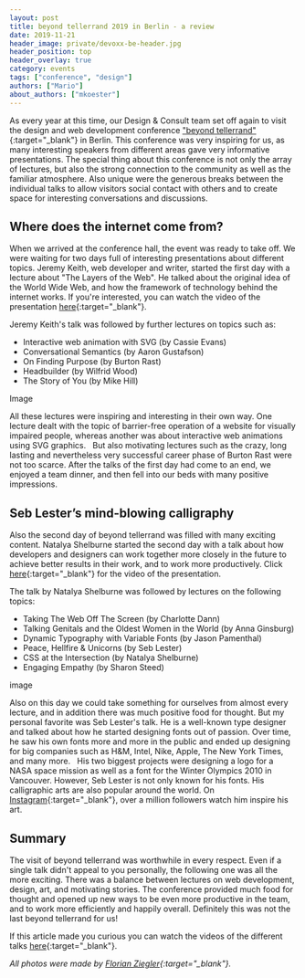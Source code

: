 ```yaml
---
layout: post
title: beyond tellerrand 2019 in Berlin - a review
date: 2019-11-21
header_image: private/devoxx-be-header.jpg
header_position: top
header_overlay: true
category: events
tags: ["conference", "design"]
authors: ["Mario"]
about_authors: ["mkoester"]
---
```


As every year at this time, our Design & Consult team set off again to visit the design and web development conference ["beyond tellerrand"](https://beyondtellerrand.com/){:target="_blank"} in Berlin.
This conference was very inspiring for us, as many interesting speakers from different areas gave very informative presentations.
The special thing about this conference is not only the array of lectures, but also the strong connection to the community as well as the familiar atmosphere.
Also unique were the generous breaks between the individual talks to allow visitors social contact with others and to create space for interesting conversations and discussions.

## Where does the internet come from?

When we arrived at the conference hall, the event was ready to take off.
We were waiting for two days full of interesting presentations about different topics.
Jeremy Keith, web developer and writer, started the first day with a lecture about "The Layers of the Web".
He talked about the original idea of the World Wide Web, and how the framework of technology behind the internet works.
If you're interested, you can watch the video of the presentation [here](https://bit.ly/2qwBdLb){:target="_blank"}.

Jeremy Keith's talk was followed by further lectures on topics such as:
 
* Interactive web animation with SVG (by Cassie Evans)
* Conversational Semantics (by Aaron Gustafson)
* On Finding Purpose (by Burton Rast)
* Headbuilder (by Wilfrid Wood)
* The Story of You (by Mike Hill)

Image

All these lectures were inspiring and interesting in their own way.
One lecture dealt with the topic of barrier-free operation of a website for visually impaired people, whereas another was about interactive web animations using SVG graphics.
 
But also motivating lectures such as the crazy, long lasting and nevertheless very successful career phase of Burton Rast were not too scarce.
After the talks of the first day had come to an end, we enjoyed a team dinner, and then fell into our beds with many positive impressions.

## Seb Lester’s mind-blowing calligraphy

Also the second day of beyond tellerrand was filled with many exciting content.
Natalya Shelburne started the second day with a talk about how developers and designers can work together more closely in the future to achieve better results in their work, and to work more productively.
Click [here](https://vimeo.com/373397621){:target="_blank"} for the video of the presentation. 

The talk by Natalya Shelburne was followed by lectures on the following topics:
 
* Taking The Web Off The Screen (by Charlotte Dann)
* Talking Genitals and the Oldest Women in the World (by Anna Ginsburg)
* Dynamic Typography with Variable Fonts (by Jason Pamenthal)
* Peace, Hellfire & Unicorns (by Seb Lester)
* CSS at the Intersection (by Natalya Shelburne)
* Engaging Empathy (by Sharon Steed)

image

Also on this day we could take something for ourselves from almost every lecture, and in addition there was much positive food for thought.
But my personal favorite was Seb Lester's talk.
He is a well-known type designer and talked about how he started designing fonts out of passion.
Over time, he saw his own fonts more and more in the public and ended up designing for big companies such as H&M, Intel, Nike, Apple, The New York Times, and many more.
 
His two biggest projects were designing a logo for a NASA space mission as well as a font for the Winter Olympics 2010 in Vancouver.
However, Seb Lester is not only known for his fonts.
His calligraphic arts are also popular around the world.
On [Instagram](https://bit.ly/2pvyIZ4){:target="_blank"}, over a million followers watch him inspire his art.

## Summary

The visit of beyond tellerrand was worthwhile in every respect.
Even if a single talk didn't appeal to you personally, the following one was all the more exciting.
There was a balance between lectures on web development, design, art, and motivating stories.
The conference provided much food for thought and opened up new ways to be even more productive in the team, and to work more efficiently and happily overall.
Definitely this was not the last beyond tellerrand for us!

If this article made you curious you can watch the videos of the different talks [here](https://bit.ly/2Xuhlo6){:target="_blank"}.

*All photos were made by [Florian Ziegler](https://florianziegler.com/){:target="_blank"}.*